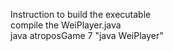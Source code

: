 Instruction to build the executable <br>
compile the WeiPlayer.java <br>
java atroposGame 7 "java WeiPlayer" <br>
